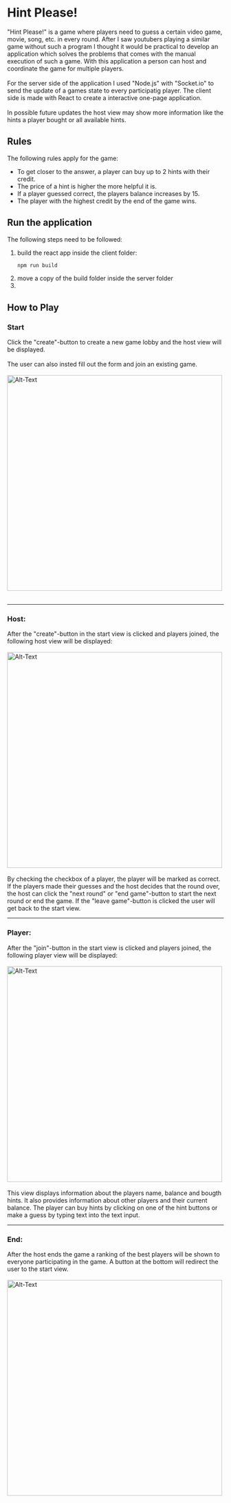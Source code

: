 # Hint Please!
"Hint Please!" is a game where players need to guess a certain video game, movie, song, etc. in every round.
After I saw youtubers playing a similar game without such a program I thought it would be practical to 
develop an application which solves the problems that comes with the manual execution of such a game.
With this application a person can host and coordinate the game for multiple players.
<br></br>
For the server side of the application I used "Node.js" with "Socket.io" to send the update of a games state to 
every participatig player. The client side is made with React to create a interactive one-page application.
<br></br>
In possible future updates the host view may show more information like the hints a player bought or 
all available hints.

## Rules
The following rules apply for the game:
* To get closer to the answer, a player can buy up to 2 hints with their credit.
* The price of a hint is higher the more helpful it is.
* If a player guessed correct, the players balance increases by 15.
* The player with the highest credit by the end of the game wins.

## Run the application
The following steps need to be followed:
1. build the react app inside the client folder:
   ```bash
   npm run build
   ```  
2. move a copy of the build folder inside the server folder
3. 

## How to Play
### Start
Click the "create"-button to create a new game lobby and the host view will be displayed.
<br></br>
The user can also insted fill out the form and join an existing game.
<br></br>
<img src="https://github.com/flakesbourg/hint_please_game/assets/112900790/63f4822d-3836-4a39-b84a-7818edba0b3f" alt="Alt-Text" width="500" >
<br></br>

---

### Host:

After the "create"-button in the start view is clicked and players joined, the following host view will be displayed:
<br></br>
<img src="https://github.com/flakesbourg/hint_please_game/assets/112900790/c459cfc3-b3dd-4451-9f1a-db89d3feb303" alt="Alt-Text" width="500" >
<br></br>
By checking the checkbox of a player, the player will be marked as correct.
If the players made their guesses and the host decides that the round over, the host can click the "next round" or "end game"-button to start the next round or end the game.
If the "leave game"-button is clicked the user will get back to the start view.

---

### Player:

After the "join"-button in the start view is clicked and players joined, the following player view will be displayed:
<br></br>
<img src="https://github.com/flakesbourg/hint_please_game/assets/112900790/61c771e9-0bcb-49e5-82e2-6f20b88af6d7" alt="Alt-Text" width="500" >
<br></br>
This view displays information about the players name, balance and bougth hints. 
It also provides information about other players and their current balance.
The player can buy hints by clicking on one of the hint buttons or make a guess by typing text into the text input.

---

### End:

After the host ends the game a ranking of the best players will be shown to everyone participating in the game.
A button at the bottom will redirect the user to the start view.
<br></br>
<img src="https://github.com/flakesbourg/hint_please_game/assets/112900790/86139bd8-e9c0-4072-968b-5923c451e6d8" alt="Alt-Text" width="500" >
<br></br>
